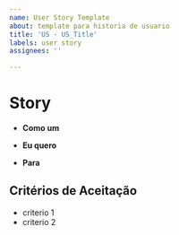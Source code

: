 ```yaml
---
name: User Story Template
about: template para historia de usuario
title: 'US - US_Title'
labels: user story
assignees: ''

---
```


# Story
- **Como um**

- **Eu quero**

- **Para**

## Critérios de Aceitação

- criterio 1
- criterio 2
